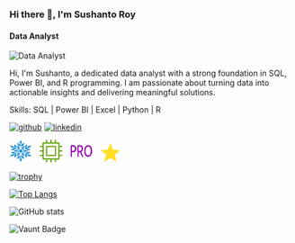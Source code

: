 ### Hi there 👋, I'm Sushanto Roy 
#### Data Analyst
![Data Analyst](https://media.licdn.com/dms/image/v2/D5616AQECiQO4vC9p6w/profile-displaybackgroundimage-shrink_350_1400/profile-displaybackgroundimage-shrink_350_1400/0/1733165278623?e=1742428800&v=beta&t=WIBpHOZMzEwKO3lW8rOVtc9DmDyFRhdz4mQGXUKV9fk)

Hi, I'm Sushanto, a dedicated data analyst with a strong foundation in SQL, Power BI, and R programming. I am passionate about turning data into actionable insights and delivering meaningful solutions.

Skills: SQL | Power BI | Excel | Python | R 



[<img src='https://cdn.jsdelivr.net/npm/simple-icons@3.0.1/icons/github.svg' alt='github' height='40'>](https://github.com/sushantoroy-stat)  [<img src='https://cdn.jsdelivr.net/npm/simple-icons@3.0.1/icons/linkedin.svg' alt='linkedin' height='40'>](https://www.linkedin.com/in/https://www.linkedin.com/in/sushanto-roy-86a2891a2//)  

<a href='https://archiveprogram.github.com/'><img src='https://raw.githubusercontent.com/acervenky/animated-github-badges/master/assets/acbadge.gif' width='40' height='40'></a> <a href='https://docs.github.com/en/developers'><img src='https://raw.githubusercontent.com/acervenky/animated-github-badges/master/assets/devbadge.gif' width='40' height='40'></a> <a href='https://github.com/pricing'><img src='https://raw.githubusercontent.com/acervenky/animated-github-badges/master/assets/pro.gif' width='40' height='40'></a> <a href='https://stars.github.com/'><img src='https://raw.githubusercontent.com/acervenky/animated-github-badges/master/assets/starbadge.gif' width='35' height='35'></a> 

[![trophy](https://github-profile-trophy.vercel.app/?username=sushantoroy-stat)](https://github.com/ryo-ma/github-profile-trophy)

[![Top Langs](https://github-readme-stats.vercel.app/api/top-langs/?username=sushantoroy-stat)](https://github.com/anuraghazra/github-readme-stats)

![GitHub stats](https://github-readme-stats.vercel.app/api?username=sushantoroy-stat&show_icons=true)  

![Vaunt Badge](https://api.vaunt.dev/v1/github/entities/sushantoroy-stat/contributions?format=svg&private=false)  

